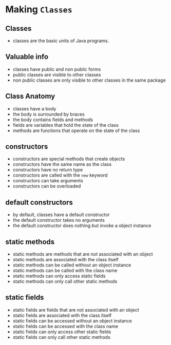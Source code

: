 # Making `Classes`

## Classes

- classes are the basic units of Java programs.

## Valuable info

- classes have public and non public forms
- public classes are visible to other classes
- non public classes are only visible to other classes in the same package

## Class Anatomy
- classes have a body
- the body is surrounded by braces
- the body contains fields and methods
- fields are variables that hold the state of the class
- methods are functions that operate on the state of the class

## constructors
- constructors are special methods that create objects
- constructors have the same name as the class
- constructors have no return type
- constructors are called with the `new` keyword
- constructors can take arguments
- constructors can be overloaded

## default constructors
- by default, classes have a default constructor
- the default constructor takes no arguments
- the default constructor does nothing but invoke a object instance

## static methods
- static methods are methods that are not associated with an object
- static methods are associated with the class itself
- static methods can be called without an object instance
- static methods can be called with the class name
- static methods can only access static fields
- static methods can only call other static methods

## static fields
- static fields are fields that are not associated with an object
- static fields are associated with the class itself
- static fields can be accessed without an object instance
- static fields can be accessed with the class name
- static fields can only access other static fields
- static fields can only call other static methods





